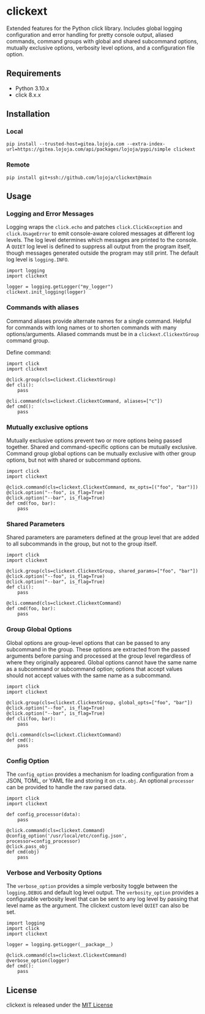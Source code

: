 # clickext

Extended features for the Python click library. Includes global logging configuration and error handling for pretty console output, aliased commands, command groups with global and shared subcommand options, mutually exclusive options, verbosity level options, and a configuration file option.


## Requirements

* Python 3.10.x
* click 8.x.x


## Installation

### Local

```
pip install --trusted-host=gitea.lojoja.com --extra-index-url=https://gitea.lojoja.com/api/packages/lojoja/pypi/simple clickext
```

### Remote

```
pip install git+ssh://github.com/lojoja/clickext@main
```

## Usage

### Logging and Error Messages

Logging wraps the `click.echo` and patches `click.ClickException` and `click.UsageError` to emit console-aware colored messages at different log levels. The log level determines which messages are printed to the console. A `QUIET` log level is defined to suppress all output from the program itself, though messages generated outside the program may still print. The default log level is `logging.INFO`.

```
import logging
import clickext

logger = logging.getLogger("my_logger")
clickext.init_logging(logger)
```

### Commands with aliases

Command aliases provide alternate names for a single command. Helpful for commands with long names or to shorten commands with many options/arguments. Aliased commands must be in a `clickext.ClickextGroup` command group.

Define command:

```
import click
import clickext

@click.group(cls=clickext.ClickextGroup)
def cli():
    pass

@cli.command(cls=clickext.ClickextCommand, aliases=["c"])
def cmd():
    pass
```

### Mutually exclusive options

Mutually exclusive options prevent two or more options being passed together. Shared and command-specific options can be mutually exclusive. Command group global options can be mutually exclusive with other group options, but not with shared or subcommand options.

```
import click
import clickext

@click.command(cls=clickext.ClickextCommand, mx_opts=[("foo", "bar")])
@click.option("--foo", is_flag=True)
@click.option("--bar", is_flag=True)
def cmd(foo, bar):
    pass
```

### Shared Parameters

Shared parameters are parameters defined at the group level that are added to all subcommands in the group, but not to the group itself.

```
import click
import clickext

@click.group(cls=clickext.ClickextGroup, shared_params=["foo", "bar"])
@click.option("--foo", is_flag=True)
@click.option("--bar", is_flag=True)
def cli():
    pass

@cli.command(cls=clickext.ClickextCommand)
def cmd(foo, bar):
    pass
```

### Group Global Options

Global options are group-level options that can be passed to any subcommand in the group. These options are extracted from the passed arguments before parsing and processed at the group level regardless of where they originally appeared. Global options cannot have the same name as a subcommand or subcommand option; options that accept values should not accept values with the same name as a subcommand.

```
import click
import clickext

@click.group(cls=clickext.ClickextGroup, global_opts=["foo", "bar"])
@click.option("--foo", is_flag=True)
@click.option("--bar", is_flag=True)
def cli(foo, bar):
    pass

@cli.command(cls=clickext.ClickextCommand)
def cmd():
    pass
```

### Config Option

The `config_option` provides a mechanism for loading configuration from a JSON, TOML, or YAML file and storing it on `ctx.obj`. An optional `processor` can be provided to handle the raw parsed data.

```
import click
import clickext

def config_processor(data):
    pass

@click.command(cls=clickext.Command)
@config_option('/usr/local/etc/config.json', processor=config_processor)
@click.pass_obj
def cmd(obj)
    pass
```

### Verbose and Verbosity Options

The `verbose_option` provides a simple verbosity toggle between the `logging.DEBUG` and default log level output. The `verbosity_option` provides a configurable verbosity level that can be sent to any log level by passing that level name as the argument. The clickext custom level `QUIET` can also be set.

```
import logging
import click
import clickext

logger = logging.getLogger(__package__)

@click.command(cls=clickext.ClickextCommand)
@verbose_option(logger)
def cmd():
    pass
```

## License

clickext is released under the [MIT License](./LICENSE)
